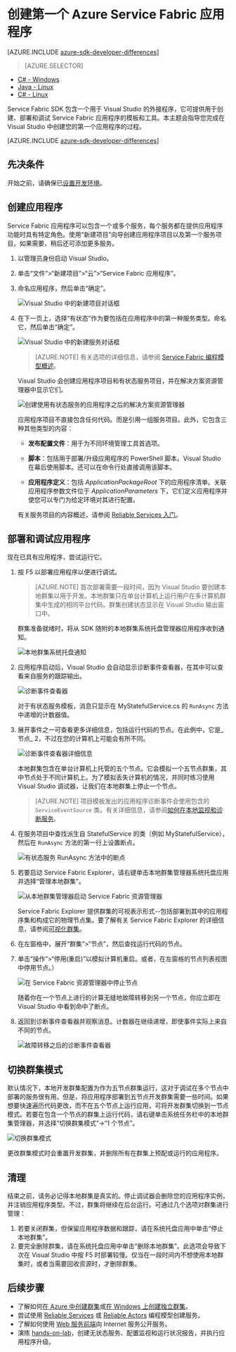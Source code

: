 <properties
    pageTitle="在 Visual Studio 中创建第一个 Service Fabric 应用程序 | Azure"
    description="使用 Visual Studio 创建、部署和调试 Service Fabric 应用程序"
    services="service-fabric"
    documentationcenter=".net"
    author="rwike77"
    manager="timlt"
    editor="" />
<tags
    ms.assetid="c3655b7b-de78-4eac-99eb-012f8e042109"
    ms.service="service-fabric"
    ms.devlang="dotNet"
    ms.topic="hero-article"
    ms.tgt_pltfrm="NA"
    ms.workload="NA"
    ms.date="12/14/2016"
    wacn.date="01/20/2017"
    ms.author="ryanwi" />

# 创建第一个 Azure Service Fabric 应用程序

[AZURE.INCLUDE [azure-sdk-developer-differences](../../includes/azure-sdk-developer-differences.md)]

> [AZURE.SELECTOR]
- [C# - Windows](/documentation/articles/service-fabric-create-your-first-application-in-visual-studio/)
- [Java - Linux](/documentation/articles/service-fabric-create-your-first-linux-application-with-java/)
- [C# - Linux](/documentation/articles/service-fabric-create-your-first-linux-application-with-csharp/)

Service Fabric SDK 包含一个用于 Visual Studio 的外接程序，它可提供用于创建、部署和调试 Service Fabric 应用程序的模板和工具。本主题会指导您完成在 Visual Studio 中创建您的第一个应用程序的过程。

[AZURE.INCLUDE [azure-sdk-developer-differences](../../includes/azure-visual-studio-login-guide.md)]

## 先决条件
开始之前，请确保已[设置开发环境](/documentation/articles/service-fabric-get-started/)。


## 创建应用程序
Service Fabric 应用程序可以包含一个或多个服务，每个服务都在提供应用程序功能时具有特定角色。使用“新建项目”向导创建应用程序项目以及第一个服务项目。如果需要，稍后还可添加更多服务。

1. 以管理员身份启动 Visual Studio。
2. 单击“文件”>“新建项目”>“云”>“Service Fabric 应用程序”。
3. 命名应用程序，然后单击“确定”。

	![Visual Studio 中的新建项目对话框][1]

4. 在下一页上，选择“有状态”作为要包括在应用程序中的第一种服务类型。命名它，然后单击“确定”。

	![Visual Studio 中的新建服务对话框][2]

	>[AZURE.NOTE] 有关选项的详细信息，请参阅 [Service Fabric 编程模型概述](/documentation/articles/service-fabric-choose-framework/)。

	Visual Studio 会创建应用程序项目和有状态服务项目，并在解决方案资源管理器中显示它们。

	![创建使用有状态服务的应用程序之后的解决方案资源管理器][3]

	应用程序项目不直接包含任何代码。而是引用一组服务项目。此外，它包含三种其他类型的内容：

	- **发布配置文件**：用于为不同环境管理工具首选项。

	- **脚本**：包括用于部署/升级应用程序的 PowerShell 脚本。Visual Studio 在幕后使用脚本。还可以在命令行处直接调用该脚本。

	- **应用程序定义**：包括 *ApplicationPackageRoot* 下的应用程序清单。关联应用程序参数文件位于 *ApplicationParameters* 下，它们定义应用程序并使您可以专门为给定环境对其进行配置。

    有关服务项目的内容概述，请参阅 [Reliable Services 入门](/documentation/articles/service-fabric-reliable-services-quick-start/)。

## 部署和调试应用程序
现在已具有应用程序，尝试运行它。

1. 按 F5 以部署应用程序以便进行调试。

	>[AZURE.NOTE] 首次部署需要一段时间，因为 Visual Studio 要创建本地群集以用于开发。本地群集只在单台计算机上运行用户在多计算机群集中生成的相同平台代码。群集创建状态显示在 Visual Studio 输出窗口中。

	群集准备就绪时，将从 SDK 随附的本地群集系统托盘管理器应用程序收到通知。

	![本地群集系统托盘通知][4]  


2. 应用程序启动后，Visual Studio 会自动显示诊断事件查看器，在其中可以查看来自服务的跟踪输出。

	![诊断事件查看器][5]

	对于有状态服务模板，消息只显示在 MyStatefulService.cs 的 `RunAsync` 方法中递增的计数器值。

3. 展开事件之一可查看更多详细信息，包括运行代码的节点。在此例中，它是_节点_ 2，不过在您的计算机上可能会有所不同。

	![诊断事件查看器详细信息][6]  


	本地群集包含在单台计算机上托管的五个节点。它会模拟一个五节点群集，其中节点处于不同计算机上。为了模拟丢失计算机的情况，并同时练习使用 Visual Studio 调试器，让我们在本地群集上停止一个节点。

    >[AZURE.NOTE] 项目模板发出的应用程序诊断事件会使用包含的 `ServiceEventSource` 类。有关详细信息，请参阅[如何在本地监视和诊断服务](/documentation/articles/service-fabric-diagnostics-how-to-monitor-and-diagnose-services-locally/)。

4. 在服务项目中查找派生自 StatefulService 的类（例如 MyStatefulService），然后在 `RunAsync` 方法的第一行上设置断点。

	![有状态服务 RunAsync 方法中的断点][7]


5. 若要启动 Service Fabric Explorer，请右键单击本地群集管理器系统托盘应用并选择“管理本地群集”。

    ![从本地群集管理器启动 Service Fabric 资源管理器][systray-launch-sfx]

    Service Fabric Explorer 提供群集的可视表示形式--包括部署到其中的应用程序集和构成它的物理节点集。要了解有关 Service Fabric Explorer 的详细信息，请参阅[可视化群集](/documentation/articles/service-fabric-visualizing-your-cluster/)。

6. 在左窗格中，展开“群集”>“节点”，然后查找运行代码的节点。

7. 单击“操作”>“停用(重启)”以模拟计算机重启。或者，在左窗格的节点列表视图中停用节点。）

	![在 Service Fabric 资源管理器中停止节点][sfx-stop-node]

	随着你在一个节点上进行的计算无缝地故障转移到另一个节点，你应立即在 Visual Studio 中看到命中了断点。

8. 返回到诊断事件查看器并观察消息。计数器在继续递增，即使事件实际上来自不同的节点。

    ![故障转移之后的诊断事件查看器][diagnostic-events-viewer-detail-post-failover]  


## 切换群集模式
默认情况下，本地开发群集配置为作为五节点群集运行，这对于调试在多个节点中部署的服务很有用。但是，将应用程序部署到五节点开发群集需要一些时间。如果想要快速遍历代码更改，而不在五个节点上运行应用，可将开发群集切换到一节点模式。若要在包含一个节点的群集上运行代码，请右键单击系统任务栏中的本地群集管理器，并选择“切换群集模式”->“1 个节点”。

![切换群集模式][switch-cluster-mode]  


更改群集模式时会重置开发群集，并删除所有在群集上预配或运行的应用程序。

## 清理
结束之前，请务必记得本地群集是真实的。停止调试器会删除您的应用程序实例，并注销应用程序类型。不过，群集将继续在后台运行。可通过几个选项对群集进行管理：

1. 若要关闭群集，但保留应用程序数据和跟踪，请在系统托盘应用中单击“停止本地群集”。
2. 要完全删除群集，请在系统托盘应用中单击“删除本地群集”。此选项会导致下次在 Visual Studio 中按 F5 时部署较慢。仅当在一段时间内不想使用本地群集时，或者当需要回收资源时，才删除群集。

## 后续步骤

- 了解如何[在 Azure 中创建群集](/documentation/articles/service-fabric-cluster-creation-via-portal/)或[在 Windows 上创建独立群集](/documentation/articles/service-fabric-cluster-creation-for-windows-server/)。
- 尝试使用 [Reliable Services](/documentation/articles/service-fabric-reliable-services-quick-start/) 或 [Reliable Actors](/documentation/articles/service-fabric-reliable-actors-get-started/) 编程模型创建服务。
- 了解如何使用 [Web 服务前端](/documentation/articles/service-fabric-add-a-web-frontend/)向 Internet 服务公开服务。
- 演练 [hands-on-lab](https://msdnshared.blob.core.windows.net/media/2016/07/SF-Lab-Part-I.docx)，创建无状态服务、配置监视和运行状况报告，并执行应用程序升级。

<!-- Image References -->


[1]: ./media/service-fabric-create-your-first-application-in-visual-studio/new-project-dialog.png
[2]: ./media/service-fabric-create-your-first-application-in-visual-studio/new-project-dialog-2.png
[3]: ./media/service-fabric-create-your-first-application-in-visual-studio/solution-explorer-stateful-service-template.png
[4]: ./media/service-fabric-create-your-first-application-in-visual-studio/local-cluster-manager-notification.png
[5]: ./media/service-fabric-create-your-first-application-in-visual-studio/diagnostic-events-viewer.png
[6]: ./media/service-fabric-create-your-first-application-in-visual-studio/diagnostic-events-viewer-detail.png
[7]: ./media/service-fabric-create-your-first-application-in-visual-studio/runasync-breakpoint.png
[sfx-stop-node]: ./media/service-fabric-create-your-first-application-in-visual-studio/sfe-deactivate-node.png
[systray-launch-sfx]: ./media/service-fabric-create-your-first-application-in-visual-studio/launch-sfx.png
[diagnostic-events-viewer-detail-post-failover]: ./media/service-fabric-create-your-first-application-in-visual-studio/diagnostic-events-viewer-detail-post-failover.png
[sfe-delete-application]: ./media/service-fabric-create-your-first-application-in-visual-studio/sfe-delete-application.png
[switch-cluster-mode]: ./media/service-fabric-create-your-first-application-in-visual-studio/switch-cluster-mode.png

<!---HONumber=Mooncake_0116_2017-->
<!--update: wording update-->